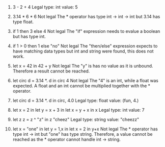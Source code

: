 1. 3 - 2 + 4
Legal
type: int
value: 5

2. 3.14 * 6 * 6
Not legal
The * operator has type int -> int -> int but 3.14 has type float.

3. if 1 then 3 else 4
Not legal
The "if" expression needs to evalue a boolean but has type int.

4. if 1 > 0 then 1 else "no"
Not legal
The "then/else" expression expects to have matching data types but int and string were found, this does not work.

5. let x = 42 in 42 + y
Not legal
The "y" is has no value as it is unbound. Therefore a result cannot be reached.

6. let circ d = 3.14 *. d in circ 4
Not legal
The "4" is an int, while a float was expected. A float and an int cannot be multiplied together with the * operator.

7. let circ d = 3.14 *. d in circ, 4.0
Legal
type: float
value: (fun, 4.)

8. let x = 2 in let y = x + 3 in let x = y + x in x
Legal
type: int
value: 7

9. let z z = z ^ "z" in z "cheez"
Legal
type: string
value: "cheezz"

10. let x = "one" in let y = 1,x in let x = 2 in y+x
Not legal
The * operator has type int -> int but "one" has type string. Therefore, a value cannot be reached as the * operator cannot handle int -> string.
